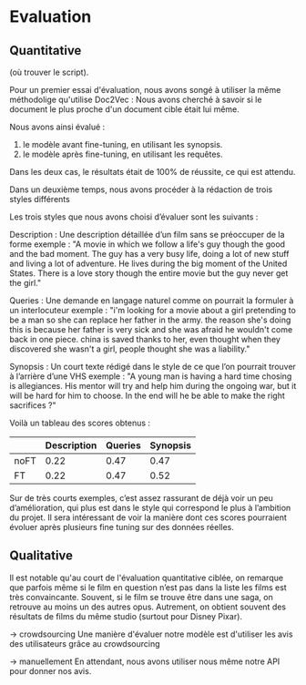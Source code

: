 # Evaluation 

## Quantitative

(où trouver le script).

Pour un premier essai d'évaluation, nous avons songé à utiliser la même méthodolige qu'utilise Doc2Vec : Nous avons cherché à savoir si le document le plus proche d'un document cible était lui même. 

Nous avons ainsi évalué :
1. le modèle avant fine-tuning, en utilisant les synopsis. 
2. le modèle après fine-tuning, en utilisant les requêtes.

Dans les deux cas, le résultats était de 100% de réussite, ce qui est attendu.

Dans un deuxième temps, nous avons procéder à la rédaction de trois styles différents 

Les trois styles que nous avons choisi d’évaluer sont les suivants :

Description :
Une description détaillée d’un film sans se préoccuper de la forme
exemple : "A movie in which we follow a life's guy though the good and the bad moment. The guy has a very busy life, doing a lot of new stuff and living a lot of adventure. He lives during the big moment of the United States. There is a love story though the entire movie but the guy never get the girl."


Queries :
Une demande en langage naturel comme on pourrait la formuler à un interlocuteur 
exemple : "i'm looking for a movie about a girl pretending to be a man so she can replace her father in the army. the reason she's doing this is because her father is very sick and she was afraid he wouldn't come back in one piece. china is saved thanks to her, even thought when they discovered she wasn't a girl, people thought she was a liability."


Synopsis :
Un court texte rédigé dans le style de ce que l’on pourrait trouver à l’arrière d’une VHS
exemple : "A young man is having a hard time chosing is allegiances. His mentor will try and help him during the ongoing war, but it will be hard for him to choose. In the end will he be able to make the right sacrifices ?"

Voilà un tableau des scores obtenus :

|      | Description | Queries | Synopsis |
|------|-------------|---------|----------|
| noFT | 0.22        | 0.47    | 0.47     |
| FT   | 0.22        | 0.47    | 0.52     |

Sur de très courts exemples, c’est assez rassurant de déjà voir un peu d’amélioration, qui plus est dans le style qui correspond le plus à l’ambition du projet.
Il sera intéressant de voir la manière dont ces scores pourraient évoluer après plusieurs fine tuning sur des données réelles.

## Qualitative 

Il est notable qu'au court de l'évaluation quantitative ciblée, on remarque que parfois même si le film en question n’est pas dans la liste les films est très convaincante. Souvent, si le film se trouve être dans une saga, on retrouve au moins un des autres opus. Autrement, on obtient souvent des résultats de films du même studio (surtout pour Disney Pixar).

-> crowdsourcing 
Une manière d'évaluer notre modèle est d'utiliser les avis des utilisateurs grâce au crowdsourcing

-> manuellement 
En attendant, nous avons utiliser nous même notre API pour donner nos avis. 